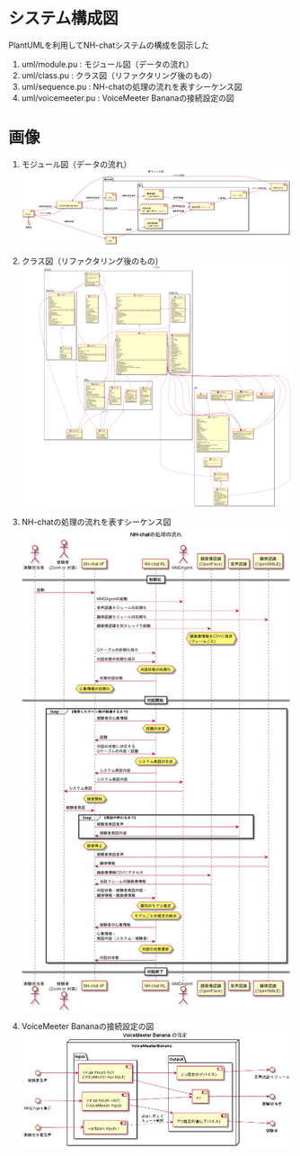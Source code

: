 # システム構成図

PlantUMLを利用してNH-chatシステムの構成を図示した

1. uml/module.pu : モジュール図（データの流れ）
2. uml/class.pu : クラス図（リファクタリング後のもの）
3. uml/sequence.pu : NH-chatの処理の流れを表すシーケンス図
4. uml/voicemeeter.pu : VoiceMeeter Bananaの接続設定の図

# 画像

1. モジュール図（データの流れ）
    ![module](img/Module.png)

2. クラス図（リファクタリング後のもの）
    ![class](img/Class.png)

3. NH-chatの処理の流れを表すシーケンス図
    ![sequence](img/Sequence.png)

4. VoiceMeeter Bananaの接続設定の図
    ![voiceMeeterBanana](img/VoiceMeeterBanana.png)

